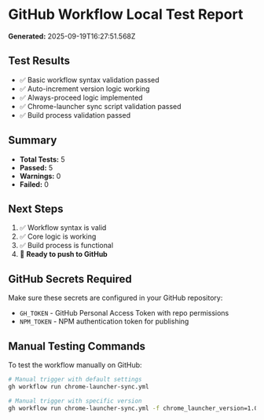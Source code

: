 # GitHub Workflow Local Test Report

**Generated:** 2025-09-19T16:27:51.568Z

## Test Results

- ✅ Basic workflow syntax validation passed
- ✅ Auto-increment version logic working
- ✅ Always-proceed logic implemented
- ✅ Chrome-launcher sync script validation passed
- ✅ Build process validation passed

## Summary

- **Total Tests:** 5
- **Passed:** 5
- **Warnings:** 0
- **Failed:** 0

## Next Steps

1. ✅ Workflow syntax is valid
2. ✅ Core logic is working
3. ✅ Build process is functional
4. 🚀 **Ready to push to GitHub**

## GitHub Secrets Required

Make sure these secrets are configured in your GitHub repository:

- `GH_TOKEN` - GitHub Personal Access Token with repo permissions
- `NPM_TOKEN` - NPM authentication token for publishing

## Manual Testing Commands

To test the workflow manually on GitHub:

```bash
# Manual trigger with default settings
gh workflow run chrome-launcher-sync.yml

# Manual trigger with specific version
gh workflow run chrome-launcher-sync.yml -f chrome_launcher_version=1.0.0 -f force_publish=true
```
